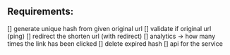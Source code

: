 ## Requirements:

[] generate unique hash from given original url
[] validate if original url (ping)
[] redirect the shorten url (with redirect)
[] analytics -> how many times the link has been clicked
[] delete expired hash
[] api for the service